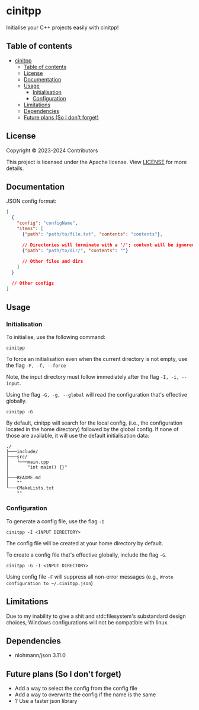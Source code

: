 # cinitpp

Initialise your C++ projects easily with cinitpp!

## Table of contents

- [cinitpp](#cinitpp)
  - [Table of contents](#table-of-contents)
  - [License](#license)
  - [Documentation](#documentation)
  - [Usage](#usage)
    - [Initialisation](#initialisation)
    - [Configuration](#configuration)
  - [Limitations](#limitations)
  - [Dependencies](#dependencies)
  - [Future plans (So I don't forget)](#future-plans-so-i-dont-forget)

## License

Copyright © 2023-2024 Contributors

This project is licensed under the Apache license. View [LICENSE](https://github.com/Renjian-buchai/cinitpp/blob/main/LICENSE) for more details.

## Documentation

JSON config format:

```json
[
  {
    "config": "configName",
    "items": [
      {"path": "path/to/file.txt", "contents": "contents"},

      // Directories will terminate with a '/'; content will be ignored.
      {"path": "path/to/dir/", "contents": ""} 
      
      // Other files and dirs 
    ]
  }

  // Other configs 
]
```

## Usage

### Initialisation

To initialise, use the following command:

```pwsh
cinitpp
```

To force an initialisation even when the current directory is not empty, use the flag `-F, -f, --force`

Note, the input directory must follow immediately after the flag `-I, -i, --input`.

Using the flag `-G, -g, --global` will read the configuration that's effective globally.

```pwsh
cinitpp -G
```

By default, cinitpp will search for the local config, (i.e., the configuration located in the home directory) followed by the global config. If none of those are available, it will use the default initialisation data:

```pwsh
./
├───include/
├───src/
│   └───main.cpp 
│       "int main() {}"
│
├───README.md
│   ""
└───CMakeLists.txt
    ""
```

### Configuration

To generate a config file, use the flag `-I`

```pwsh
cinitpp -I <INPUT DIRECTORY>
```

The config file will be created at your home directory by default.

To create a config file that's effective globally, include the flag `-G`.

```pwsh
cinitpp -G -I <INPUT DIRECTORY> 
```

Using config file `-F` will suppress all non-error messages (e.g., `Wrote configuration to ~/.cinitpp.json`)

## Limitations

Due to my inability to give a shit and std::filesystem's substandard design choices, Windows configurations will not be compatible with linux.

## Dependencies

- nlohmann/json 3.11.0

## Future plans (So I don't forget)

- Add a way to select the config from the config file
- Add a way to overwrite the config if the name is the same
- ? Use a faster json library
